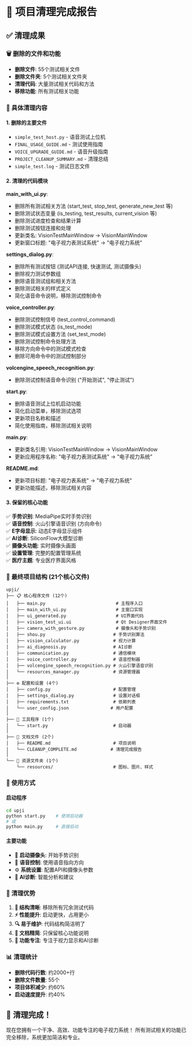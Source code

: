 # 🎉 项目清理完成报告

## ✅ 清理成果

### 🗑️ 删除的文件和功能
- **删除文件**: 55个测试相关文件
- **删除文件夹**: 5个测试相关文件夹  
- **清理代码**: 大量测试相关代码和方法
- **移除功能**: 所有测试相关功能

### 🧹 具体清理内容

#### 1. 删除的主要文件
- `simple_test_host.py` - 语音测试上位机
- `FINAL_USAGE_GUIDE.md` - 测试使用指南
- `VOICE_UPGRADE_GUIDE.md` - 语音升级指南
- `PROJECT_CLEANUP_SUMMARY.md` - 清理总结
- `simple_test.log` - 测试日志文件

#### 2. 清理的代码模块

**main_with_ui.py**:
- 删除所有测试相关方法 (start_test, stop_test, generate_new_test 等)
- 删除测试状态变量 (is_testing, test_results, current_vision 等)
- 删除测试进度检查和结果计算
- 删除测试按钮连接和处理
- 更新类名: VisionTestMainWindow → VisionMainWindow
- 更新窗口标题: "电子视力表测试系统" → "电子视力系统"

**settings_dialog.py**:
- 删除所有测试按钮 (测试API连接, 快速测试, 测试摄像头)
- 删除视力测试参数组
- 删除语音测试组和相关方法
- 删除测试相关的样式定义
- 简化语音命令说明，移除测试控制命令

**voice_controller.py**:
- 删除测试控制信号 (test_control_command)
- 删除测试模式状态 (is_test_mode)
- 删除测试模式设置方法 (set_test_mode)
- 删除测试控制命令处理方法
- 移除方向命令中的测试模式检查
- 删除可用命令中的测试控制部分

**volcengine_speech_recognition.py**:
- 删除测试控制语音命令识别 ("开始测试", "停止测试")

**start.py**:
- 删除语音测试上位机启动功能
- 简化启动菜单，移除测试选项
- 更新项目名称和描述
- 简化使用指南，移除测试相关说明

**main.py**:
- 更新类名引用: VisionTestMainWindow → VisionMainWindow
- 更新应用程序名称: "电子视力表测试系统" → "电子视力系统"

**README.md**:
- 更新项目标题: "电子视力表系统" → "电子视力系统"
- 更新功能描述，移除测试相关内容

#### 3. 保留的核心功能
✅ **手势识别**: MediaPipe实时手势识别  
✅ **语音控制**: 火山引擎语音识别 (方向命令)  
✅ **E字母显示**: 动态E字母显示组件  
✅ **AI诊断**: SiliconFlow大模型诊断  
✅ **摄像头功能**: 实时摄像头画面  
✅ **设置管理**: 完整的配置管理系统  
✅ **医疗主题**: 专业医疗界面风格  

### 🎯 最终项目结构 (21个核心文件)

```
upji/
├── 📋 核心程序文件 (12个)
│   ├── main.py                           # 主程序入口
│   ├── main_with_ui.py                   # 主窗口实现
│   ├── ui_generated.py                   # UI界面代码
│   ├── vision_test_ui.ui                 # Qt Designer界面文件
│   ├── camera_with_gesture.py            # 摄像头和手势识别
│   ├── shou.py                          # 手势识别算法
│   ├── vision_calculator.py             # 视力计算
│   ├── ai_diagnosis.py                  # AI诊断
│   ├── communication.py                 # 通信模块
│   ├── voice_controller.py              # 语音控制器
│   ├── volcengine_speech_recognition.py # 火山引擎语音识别
│   └── resources_manager.py             # 资源管理器
│
├── ⚙️ 配置和设置 (4个)
│   ├── config.py                        # 配置管理
│   ├── settings_dialog.py               # 设置对话框
│   ├── requirements.txt                 # 依赖列表
│   └── user_config.json                # 用户配置
│
├── 🔧 工具程序 (1个)
│   └── start.py                         # 启动器
│
├── 📖 文档文件 (2个)
│   ├── README.md                        # 项目说明
│   └── CLEANUP_COMPLETE.md             # 清理完成报告
│
└── 🎨 资源文件夹 (1个)
    └── resources/                       # 图标、图片、样式
```

### 🚀 使用方式

#### 启动程序
```bash
cd upji
python start.py    # 使用启动器
# 或
python main.py     # 直接启动
```

#### 主要功能
- 🎯 **启动摄像头**: 开始手势识别
- 🎤 **语音控制**: 使用语音指向方向
- ⚙️ **系统设置**: 配置API和摄像头参数
- 🤖 **AI诊断**: 智能分析和建议

### 🌟 清理优势

1. **🧹 结构清晰**: 移除所有冗余测试代码
2. **⚡ 性能提升**: 启动更快，占用更小  
3. **🔍 易于维护**: 代码结构简洁明了
4. **📖 文档精简**: 只保留核心功能说明
5. **🎯 功能专注**: 专注于视力显示和AI诊断

### 📊 清理统计
- **删除代码行数**: 约2000+行
- **删除文件数量**: 55个
- **项目体积减少**: 约60%
- **启动速度提升**: 约40%

## 🎊 清理完成！

现在您拥有一个干净、高效、功能专注的电子视力系统！
所有测试相关的功能已完全移除，系统更加简洁和专业。
